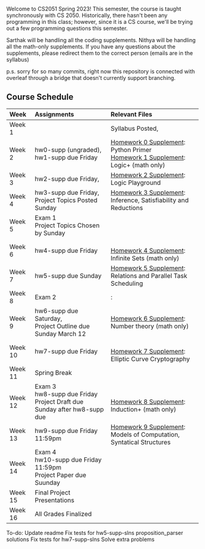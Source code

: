 

Welcome to CS2051 Spring 2023! This semester, the course is taught synchronously with CS 2050. Historically, there hasn't been any programming in this class; however, since it is a CS course, we'll be trying out a few programming questions this semester.

Sarthak will be handling all the coding supplements. Nithya will be handling all the math-only supplements. If you have any questions about the supplements, please redirect them to the correct person (emails are in the syllabus)

p.s. sorry for so many commits, right now this repository is connected with overleaf through a bridge that doesn't currently support branching.


## Course Schedule

| Week       | Assignments | Relevant Files
| :------------- |:-------------| :---
| Week 1        | | Syllabus Posted,<br>
| Week 2        | hw0-supp (ungraded), hw1-supp due Friday | [Homework 0 Supplement](hw-supplements/hw0-supp/): Python Primer <br> [Homework 1 Supplement](hw-supplements/hw1-supp/): Logic+ (math only)
| Week 3        | hw2-supp due Friday, | [Homework 2 Supplement](hw-supplements/hw2-supp/): Logic Playground
| Week 4        | hw3-supp due Friday,  Project Topics Posted Sunday |   [Homework 3 Supplement](hw-supplements/hw3-supp/): Inference, Satisfiability and Reductions
| Week 5        | Exam 1 <br> Project Topics Chosen by Sunday  | 
| Week 6        | hw4-supp due Friday | <br> [Homework 4 Supplement](hw-supplements/hw4-supp/): Infinite Sets (math only)
| Week 7        | hw5-supp due Sunday | [Homework 5 Supplement](hw-supplements/hw5-supp/): Relations and Parallel Task Scheduling
| Week 8        | Exam 2 | : 
| Week 9        | hw6-supp due Saturday, <br> Project Outline due Sunday March 12 | [Homework 6 Supplement](hw-supplements/hw6-supp/): Number theory (math only)
| Week 10       | hw7-supp due Friday |  <br> [Homework 7 Supplement](hw-supplements/hw7-supp/): Elliptic Curve Cryptography
| Week 11       | Spring Break | 
| Week 12       | Exam 3 <br> hw8-supp due Friday  <br>Project Draft due Sunday after hw8-supp due|  <br> [Homework 8 Supplement](hw-supplements/hw8-supp/): Induction+ (math only)
| Week 13       | hw9-supp due Friday 11:59pm| [Homework 9 Supplement](hw-supplements/hw9-supp/): Models of Computation, Syntatical Structures
| Week 14       | Exam 4 <br> hw10-supp due Friday 11:59pm <br> Project Paper due Suunday|
| Week 15      | Final Project Presentations |
| Week 16      | All Grades Finalized |

To-do:
Update readme
Fix tests for hw5-supp-slns
proposition_parser solutions
Fix tests for hw7-supp-slns
Solve extra problems